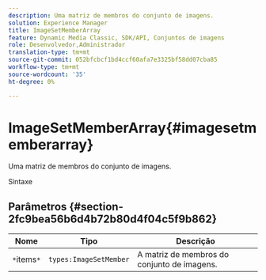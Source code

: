 ```yaml
---
description: Uma matriz de membros do conjunto de imagens.
solution: Experience Manager
title: ImageSetMemberArray
feature: Dynamic Media Classic, SDK/API, Conjuntos de imagens
role: Desenvolvedor,Administrador
translation-type: tm+mt
source-git-commit: 052bfcbcf1bd4ccf60afa7e3325bf58dd07cba85
workflow-type: tm+mt
source-wordcount: '35'
ht-degree: 0%

---
```



# ImageSetMemberArray{#imagesetmemberarray}

Uma matriz de membros do conjunto de imagens.

Sintaxe

## Parâmetros {#section-2fc9bea56b6d4b72b80d4f04c5f9b862}

| Nome | Tipo | Descrição |
|---|---|---|
| `*`items`*` | `types:ImageSetMember` | A matriz de membros do conjunto de imagens. |


